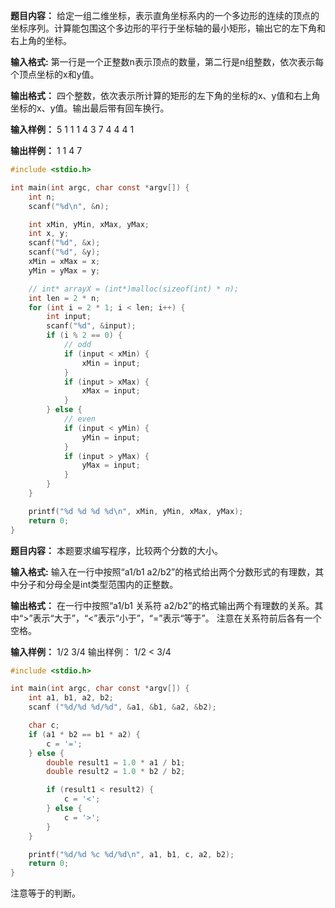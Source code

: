 **题目内容：**
给定一组二维坐标，表示直角坐标系内的一个多边形的连续的顶点的坐标序列。计算能包围这个多边形的平行于坐标轴的最小矩形，输出它的左下角和右上角的坐标。

**输入格式:**
第一行是一个正整数n表示顶点的数量，第二行是n组整数，依次表示每个顶点坐标的x和y值。

**输出格式：**
四个整数，依次表示所计算的矩形的左下角的坐标的x、y值和右上角坐标的x、y值。输出最后带有回车换行。

**输入样例：**
5
1 1 1 4 3 7 4 4 4 1

**输出样例：**
1 1 4 7

```c
#include <stdio.h>

int main(int argc, char const *argv[]) {
    int n;
    scanf("%d\n", &n);

    int xMin, yMin, xMax, yMax;
    int x, y;
    scanf("%d", &x);
    scanf("%d", &y);
    xMin = xMax = x;
    yMin = yMax = y;

    // int* arrayX = (int*)malloc(sizeof(int) * n);
    int len = 2 * n;
    for (int i = 2 * 1; i < len; i++) {
        int input;
        scanf("%d", &input);
        if (i % 2 == 0) {
            // odd
            if (input < xMin) {
                xMin = input;
            }
            if (input > xMax) {
                xMax = input;
            }
        } else {
            // even
            if (input < yMin) {
                yMin = input;
            }
            if (input > yMax) {
                yMax = input;
            }
        }
    }

    printf("%d %d %d %d\n", xMin, yMin, xMax, yMax);
    return 0;
}
```

**题目内容：**
本题要求编写程序，比较两个分数的大小。

**输入格式:**
输入在一行中按照“a1/b1 a2/b2”的格式给出两个分数形式的有理数，其中分子和分母全是int类型范围内的正整数。

**输出格式：**
在一行中按照“a1/b1 关系符 a2/b2”的格式输出两个有理数的关系。其中“>”表示“大于”，“<”表示“小于”，“=”表示“等于”。
注意在关系符前后各有一个空格。

**输入样例：**
1/2 3/4
输出样例：
1/2 < 3/4

```c
#include <stdio.h>

int main(int argc, char const *argv[]) {
    int a1, b1, a2, b2;
    scanf ("%d/%d %d/%d", &a1, &b1, &a2, &b2);

    char c;
    if (a1 * b2 == b1 * a2) {
        c = '=';
    } else {
        double result1 = 1.0 * a1 / b1;
        double result2 = 1.0 * b2 / b2;

        if (result1 < result2) {
            c = '<';
        } else {
            c = '>';
        }
    }

    printf("%d/%d %c %d/%d\n", a1, b1, c, a2, b2);
    return 0;
}
```

注意等于的判断。

